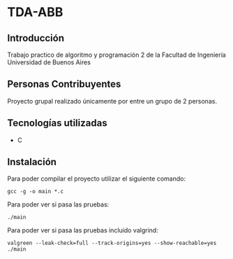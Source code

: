 # TDA-ABB
## Introducción

Trabajo practico de algoritmo y programación 2 de la Facultad de Ingeniería Universidad de Buenos Aires

## Personas Contribuyentes
Proyecto grupal realizado únicamente por entre un grupo de 2 personas.

## Tecnologías utilizadas
- C

## Instalación
Para poder compilar el proyecto utilizar el siguiente comando:
```
gcc -g -o main *.c 
```
Para poder ver si pasa  las pruebas:
```
./main
```
Para poder ver si pasa las pruebas incluido valgrind:
```
valgreen --leak-check=full --track-origins=yes --show-reachable=yes ./main
```
